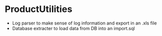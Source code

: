 # ProductUtilities
- Log parser to make sense of log information and export in an .xls file
- Database extracter to load data from DB into an import.sql
